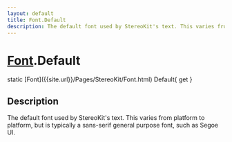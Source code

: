 ```yaml
---
layout: default
title: Font.Default
description: The default font used by StereoKit's text. This varies from platform to platform, but is typically a sans-serif general purpose font, such as Segoe UI.
---
```

# [Font]({{site.url}}/Pages/StereoKit/Font.html).Default

<div class='signature' markdown='1'>
static [Font]({{site.url}}/Pages/StereoKit/Font.html) Default{ get }
</div>

## Description
The default font used by StereoKit's text. This varies
from platform to platform, but is typically a sans-serif general
purpose font, such as Segoe UI.


